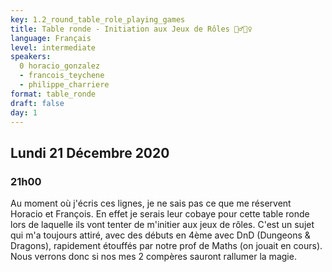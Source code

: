 ```yaml
---
key: 1.2_round_table_role_playing_games
title: Table ronde - Initiation aux Jeux de Rôles 🧙‍♂️🧝‍♀️
language: Français
level: intermediate
speakers:
  0 horacio_gonzalez
  - francois_teychene
  - philippe_charriere
format: table_ronde
draft: false
day: 1
---
```


## Lundi 21 Décembre 2020
### 21h00

Au moment où j'écris ces lignes, je ne sais pas ce que me réservent Horacio et François. En effet je serais leur cobaye pour cette table ronde lors de laquelle ils vont tenter de m'initier aux jeux de rôles. C'est un sujet qui m'a toujours attiré, avec des débuts en 4ème avec DnD (Dungeons & Dragons), rapidement étouffés par notre prof de Maths (on jouait en cours). Nous verrons donc si nos mes 2 compères sauront rallumer la magie.
